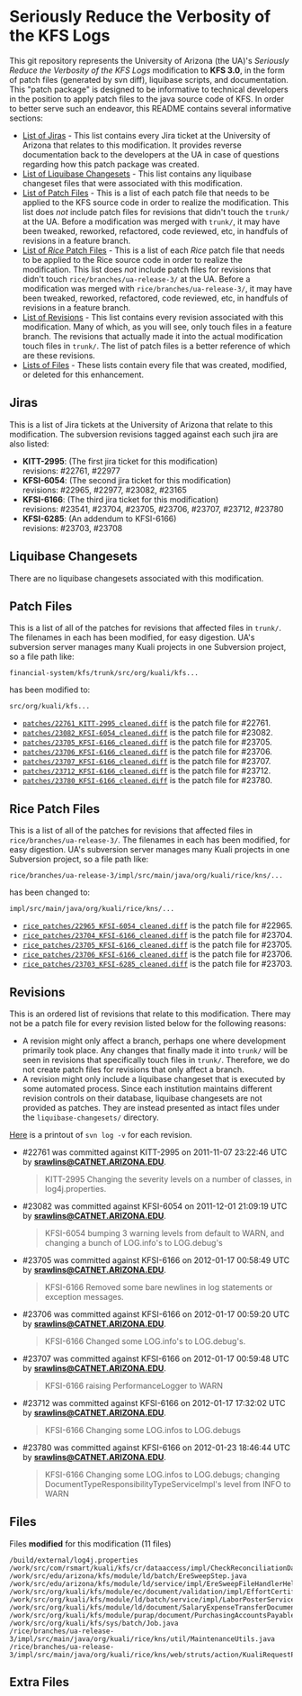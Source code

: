 Seriously Reduce the Verbosity of the KFS Logs
======================

This git repository represents the University of Arizona (the UA)'s _Seriously Reduce the Verbosity of the KFS Logs_ modification to **KFS 3.0**, in the form of patch files (generated by svn diff), liquibase scripts, and documentation.
This "patch package" is designed to be informative to technical developers in the position to
apply patch files to the java source code of KFS. In order to better serve such an endeavor,
this README contains several informative sections:

* <a href="#jiras">List of Jiras</a> - This list contains every Jira ticket at the University of Arizona
  that relates to this modification. It provides reverse documentation back to the developers at
  the UA in case of questions regarding how this patch package was created.
* <a href="#liquibase_changesets">List of Liquibase Changesets</a> - This list contains any
  liquibase changeset files that were associated with this modification.
* <a href="#patch_files">List of Patch Files</a> - This is a list of each patch file that needs
  to be applied to the KFS source code in order to realize the modification. This list does _not_
  include patch files for revisions that didn't touch the `trunk/` at the UA.
  Before a modification was merged with `trunk/`, it may have been tweaked, reworked, refactored,
  code reviewed, etc, in handfuls of revisions in a feature branch.
* <a href="#rice_patch_files">List of _Rice_ Patch Files</a> - This is a list of each _Rice_
  patch file that needs to be applied to the Rice source code in order to realize the
  modification. This list does _not_ include patch files for revisions that didn't touch
  `rice/branches/ua-release-3/` at the UA. Before a modification was merged with
  `rice/branches/ua-release-3/`, it may have been tweaked, reworked, refactored, code reviewed,
  etc, in handfuls of revisions in a feature branch.
* <a href="#revisions">List of Revisions</a> - This list contains every revision associated with
  this modification. Many of which, as you will see, only touch files in a feature branch. The
  revisions that actually made it into the actual modification touch files in `trunk/`. The list
  of patch files is a better reference of which are these revisions.
* <a href="#files">Lists of Files</a> - These lists contain every file that was created,
  modified, or deleted for this enhancement.

<h2><a name="jiras">Jiras</a></h2>

This is a list of Jira tickets at the University of Arizona that relate to this modification. The subversion revisions tagged against each such jira are also listed:

* **KITT-2995**: (The first jira ticket for this modification)<br />
  revisions: #22761, #22977
* **KFSI-6054**: (The second jira ticket for this modification)<br />
  revisions: #22965, #22977, #23082, #23165
* **KFSI-6166**: (The third jira ticket for this modification)<br />
  revisions: #23541, #23704, #23705, #23706, #23707, #23712, #23780
* **KFSI-6285**: (An addendum to KFSI-6166)<br />
  revisions: #23703, #23708

<h2><a name="liquibase_changesets">Liquibase Changesets</a></h2>

There are no liquibase changesets associated with this modification.

<h2><a name="patch_files">Patch Files</a></h2>

This is a list of all of the patches for revisions that affected files in `trunk/`. The filenames in each has been modified, for easy digestion. UA's subversion server manages many Kuali projects in one Subversion project, so a file path like:

```
financial-system/kfs/trunk/src/org/kuali/kfs...
```

has been modified to:

```
src/org/kuali/kfs...
```

* [`patches/22761_KITT-2995_cleaned.diff`](Seriously-Reduce-the-Verbosity-of-the-KFS-Logs/blob/master/patches/22761_KITT-2995_cleaned.diff) is the patch file for #22761.
* [`patches/23082_KFSI-6054_cleaned.diff`](Seriously-Reduce-the-Verbosity-of-the-KFS-Logs/blob/master/patches/23082_KFSI-6054_cleaned.diff) is the patch file for #23082.
* [`patches/23705_KFSI-6166_cleaned.diff`](Seriously-Reduce-the-Verbosity-of-the-KFS-Logs/blob/master/patches/23705_KFSI-6166_cleaned.diff) is the patch file for #23705.
* [`patches/23706_KFSI-6166_cleaned.diff`](Seriously-Reduce-the-Verbosity-of-the-KFS-Logs/blob/master/patches/23706_KFSI-6166_cleaned.diff) is the patch file for #23706.
* [`patches/23707_KFSI-6166_cleaned.diff`](Seriously-Reduce-the-Verbosity-of-the-KFS-Logs/blob/master/patches/23707_KFSI-6166_cleaned.diff) is the patch file for #23707.
* [`patches/23712_KFSI-6166_cleaned.diff`](Seriously-Reduce-the-Verbosity-of-the-KFS-Logs/blob/master/patches/23712_KFSI-6166_cleaned.diff) is the patch file for #23712.
* [`patches/23780_KFSI-6166_cleaned.diff`](Seriously-Reduce-the-Verbosity-of-the-KFS-Logs/blob/master/patches/23780_KFSI-6166_cleaned.diff) is the patch file for #23780.

<h2><a name="rice_patch_files">Rice Patch Files</a></h2>

This is a list of all of the patches for revisions that affected files in `rice/branches/ua-release-3/`. The filenames in each has been modified, for easy digestion. UA's subversion server manages many Kuali projects in one Subversion project, so a file path like:

```
rice/branches/ua-release-3/impl/src/main/java/org/kuali/rice/kns/...
```

has been changed to:

```
impl/src/main/java/org/kuali/rice/kns/...
```

* [`rice_patches/22965_KFSI-6054_cleaned.diff`](Seriously-Reduce-the-Verbosity-of-the-KFS-Logs/blob/master/rice_patches/22965_KFSI-6054_cleaned.diff) is the patch file for #22965.
* [`rice_patches/23704_KFSI-6166_cleaned.diff`](Seriously-Reduce-the-Verbosity-of-the-KFS-Logs/blob/master/rice_patches/23704_KFSI-6166_cleaned.diff) is the patch file for #23704.
* [`rice_patches/23705_KFSI-6166_cleaned.diff`](Seriously-Reduce-the-Verbosity-of-the-KFS-Logs/blob/master/rice_patches/23705_KFSI-6166_cleaned.diff) is the patch file for #23705.
* [`rice_patches/23706_KFSI-6166_cleaned.diff`](Seriously-Reduce-the-Verbosity-of-the-KFS-Logs/blob/master/rice_patches/23706_KFSI-6166_cleaned.diff) is the patch file for #23706.
* [`rice_patches/23703_KFSI-6285_cleaned.diff`](Seriously-Reduce-the-Verbosity-of-the-KFS-Logs/blob/master/rice_patches/23703_KFSI-6285_cleaned.diff) is the patch file for #23703.

<h2><a name="revisions">Revisions</a></h2>

This is an ordered list of revisions that relate to this modification. There may not be a patch
file for every revision listed below for the following reasons:

* A revision might only affect a branch, perhaps one where development primarily took place. Any
  changes that finally made it into `trunk/` will be seen in revisions that specifically touch
  files in `trunk/`. Therefore, we do not create patch files for revisions that only affect a
  branch.
* A revision might only include a liquibase changeset that is executed by some automated process.
  Since each institution maintains different revision controls on their database, liquibase
  changesets are not provided as patches. They are instead presented as intact files under the
  `liquibase-changesets/` directory.

[Here](Seriously-Reduce-the-Verbosity-of-the-KFS-Logs/blob/master/patch_log.txt) is a printout of `svn log -v` for each revision.

*   \#22761 was committed against KITT-2995 on 2011-11-07 23:22:46 UTC by <strong>srawlins@CATNET.ARIZONA.EDU</strong>.

    > KITT-2995 Changing the severity levels on a number of classes, in log4j.properties.
*   \#23082 was committed against KFSI-6054 on 2011-12-01 21:09:19 UTC by <strong>srawlins@CATNET.ARIZONA.EDU</strong>.

    > KFSI-6054 bumping 3 warning levels from default to WARN, and changing a bunch of LOG.info's to LOG.debug's
*   \#23705 was committed against KFSI-6166 on 2012-01-17 00:58:49 UTC by <strong>srawlins@CATNET.ARIZONA.EDU</strong>.

    > KFSI-6166 Removed some bare newlines in log statements or exception messages.
*   \#23706 was committed against KFSI-6166 on 2012-01-17 00:59:20 UTC by <strong>srawlins@CATNET.ARIZONA.EDU</strong>.

    > KFSI-6166 Changed some LOG.info's to LOG.debug's.
*   \#23707 was committed against KFSI-6166 on 2012-01-17 00:59:48 UTC by <strong>srawlins@CATNET.ARIZONA.EDU</strong>.

    > KFSI-6166 raising PerformanceLogger to WARN
*   \#23712 was committed against KFSI-6166 on 2012-01-17 17:32:02 UTC by <strong>srawlins@CATNET.ARIZONA.EDU</strong>.

    > KFSI-6166 Changing some LOG.infos to LOG.debugs
*   \#23780 was committed against KFSI-6166 on 2012-01-23 18:46:44 UTC by <strong>srawlins@CATNET.ARIZONA.EDU</strong>.

    > KFSI-6166 Changing some LOG.infos to LOG.debugs; changing DocumentTypeResponsibilityTypeServiceImpl's level from INFO to WARN

<h2><a name="files">Files</a></h2>

Files **modified** for this modification (11 files)

    /build/external/log4j.properties
    /work/src/com/rsmart/kuali/kfs/cr/dataaccess/impl/CheckReconciliationDaoOjb.java
    /work/src/edu/arizona/kfs/module/ld/batch/EreSweepStep.java
    /work/src/edu/arizona/kfs/module/ld/service/impl/EreSweepFileHandlerHelperImpl.java
    /work/src/org/kuali/kfs/module/ec/document/validation/impl/EffortCertificationDocumentRules.java
    /work/src/org/kuali/kfs/module/ld/batch/service/impl/LaborPosterServiceImpl.java
    /work/src/org/kuali/kfs/module/ld/document/SalaryExpenseTransferDocument.java
    /work/src/org/kuali/kfs/module/purap/document/PurchasingAccountsPayableDocumentBase.java
    /work/src/org/kuali/kfs/sys/batch/Job.java
    /rice/branches/ua-release-3/impl/src/main/java/org/kuali/rice/kns/util/MaintenanceUtils.java
    /rice/branches/ua-release-3/impl/src/main/java/org/kuali/rice/kns/web/struts/action/KualiRequestProcessor.java

<h2><a name="extra_files">Extra Files</a></h2>

